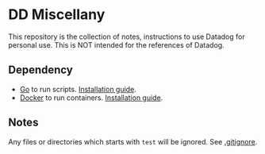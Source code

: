# DD Miscellany

This repository is the collection of notes, instructions to use Datadog for personal use. This is NOT intended for the references of Datadog.

## Dependency

- [Go](https://github.com/golang/go) to run scripts. [Installation guide](https://go.dev/doc/install).
- [Docker](https://www.docker.com/) to run containers. [Installation guide](https://docs.docker.com/get-docker/).

## Notes

Any files or directories which starts with `test` will be ignored. See [.gitignore](./.gitignore).

